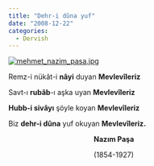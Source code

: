 ```yaml
---
title: "Dehr-i dûna yuf"
date: "2008-12-22"
categories: 
  - Dervish
---
```


[![mehmet_nazim_pasa.jpg](/uploads/2008/12/mehmet_nazim_pasa.jpg)](/uploads/2008/12/mehmet_nazim_pasa.jpg "mehmet_nazim_pasa.jpg")

Remz-i nükât-i **nâyi** duyan **Mevlevîleriz** 

Savt-ı **rubâb**\-ı aşka uyan **Mevlevîleriz** 

**Hubb-i sivâyı** şöyle koyan **Mevlevîleriz** 

Biz **dehr-i dûna** yuf okuyan **Mevlevîleriz.**

                                           **Nazım Paşa**

                                           (1854-1927)
